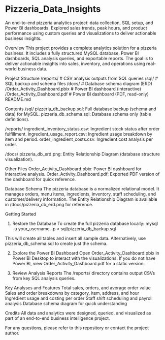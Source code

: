 # Pizzeria_Data_Insights
An end-to-end pizzeria analytics project: data collection, SQL setup, and Power BI dashboards. Explored sales trends, peak hours, and product performance using custom queries and visualizations to deliver actionable business insights.

Overview
This project provides a complete analytics solution for a pizzeria business. It includes a fully structured MySQL database, Power BI dashboards, SQL analysis queries, and exportable reports. The goal is to deliver actionable insights into sales, inventory, and operations using real-world business data.

Project Structure
/reports/                    # CSV analysis outputs from SQL queries
/sql/                        # SQL backup and schema files
/docs/                       # Database schema diagram (ERD)
/Order_Activity_Dashboard.pbix # Power BI dashboard (interactive)
/Order_Activity_Dashboard.pdf  # Power BI dashboard (PDF, read-only)
README.md

Contents
/sql/
pizzeria_db_backup.sql: Full database backup (schema and data) for MySQL.
pizzeria_db_schema.sql: Database schema only (table definitions).

/reports/
ingredient_inventory_status.csv: Ingredient stock status after order fulfillment.
ingredient_usage_report.csv: Ingredient usage breakdown by item and period.
order_ingredient_costs.csv: Ingredient cost analysis per order.

/docs/
pizzeria_db_erd.png: Entity Relationship Diagram (database structure visualization).

Other Files
Order_Activity_Dashboard.pbix: Power BI dashboard for interactive analysis.
Order_Activity_Dashboard.pdf: Exported PDF version of the dashboard for quick reference.

Database Schema
The pizzeria database is a normalized relational model. It manages orders, menu items, ingredients, inventory, staff scheduling, and customer/delivery information. The Entity Relationship Diagram is available in /docs/pizzeria_db_erd.png for reference.



Getting Started
1. Restore the Database
To create the full pizzeria database locally:
mysql -u your_username -p < sql/pizzeria_db_backup.sql

This will create all tables and insert all sample data.
Alternatively, use pizzeria_db_schema.sql to create just the schema.

2. Explore the Power BI Dashboard
Open Order_Activity_Dashboard.pbix in Power BI Desktop to interact with the visualizations.
If you do not have Power BI, view Order_Activity_Dashboard.pdf for a static version.

3. Review Analysis Reports
The /reports/ directory contains output CSVs from key SQL analysis queries.

Key Analyses and Features
Total sales, orders, and average order value
Sales and order breakdowns by category, item, address, and hour
Ingredient usage and costing per order
Staff shift scheduling and payroll analysis
Database schema diagram for quick understanding

Credits
All data and analytics were designed, queried, and visualized as part of an end-to-end business intelligence project.

For any questions, please refer to this repository or contact the project author.





